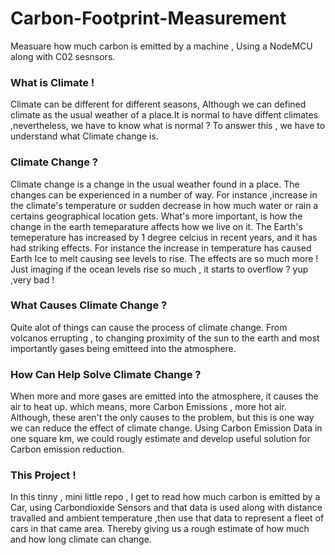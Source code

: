# Carbon-Footprint-Measurement
Measuare how much carbon is emitted by a machine , Using a NodeMCU along with C02 sesnsors.

### What is Climate !
Climate can be different for different seasons, Although we can defined climate as the usual weather of a place.It is normal to have diffent climates ,nevertheless, we have to know what is normal ? To answer this , we have to understand what Climate change is.

### Climate Change ?
Climate change is a change in the usual weather found in a place. The changes can be experienced in a number of way. For instance ,increase in the climate's temperature or 
sudden decrease in how much water or rain a certains geographical location gets. What's more important, is how the change in the earth temeparature affects how we live on it. 
The Earth's temeperature has increased by 1 degree celcius in recent years, and it has had striking effects. For instance the increase in temperature has caused Earth Ice to melt  causing see levels to rise. The effects are so much more !
Just imaging if the ocean levels rise so much , it starts to overflow ? yup ,very bad !

### What Causes Climate Change ?
Quite alot of things can cause the process of climate change. From volcanos errupting , to changing proximity of the sun to the earth and most importantly gases being emitteed into the atmosphere.

### How Can Help Solve Climate Change ?
When more and more gases are emitted into the atmosphere, it causes the air to heat up. which means, more Carbon Emissions , more hot air. 
Although, these aren't the only causes to the problem, but this is one way we can reduce the effect of climate change.
Using Carbon Emission Data in one square km, we could rougly estimate and develop useful solution for Carbon emission reduction. 

### This Project !
In this tinny , mini little repo , I get to read how much carbon is emitted by a Car, using Carbondioxide Sensors and that data is used along with distance travalled 
and ambient temperature ,then use that data to represent a fleet of cars in that came area. Thereby giving us a rough estimate of how much and how long climate can change. 
